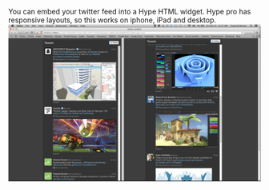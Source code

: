 You can embed your twitter feed into a Hype HTML widget. Hype pro has responsive layouts, so this works on iphone, iPad and desktop.
![](screen.png)
